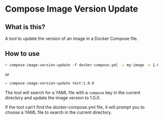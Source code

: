 # Compose Image Version Update

## What is this?

A tool to update the version of an image in a Docker Compose file.

## How to use

```bash
> compose-image-version-update -f docker-compose.yml -i my-image -v 1.0.0
```

or

```bash
> compose-image-version-update test:1.0.0
```

The tool will search for a YAML file with a `compose` key in the current directory and update the image version to 1.0.0.

If the tool can't find the docker-compose.yml file, it will prompt you to choose a YAML file to search in the current directory.
